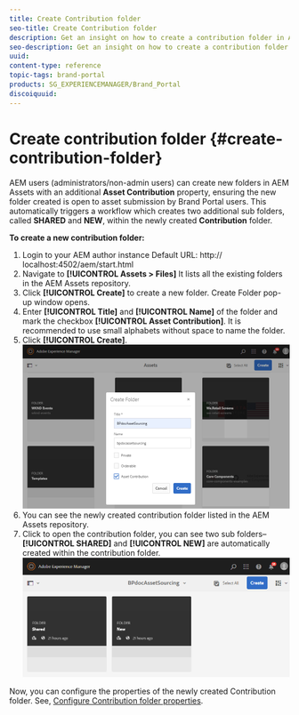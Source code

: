 ```yaml
---
title: Create Contribution folder
seo-title: Create Contribution folder
description: Get an insight on how to create a contribution folder in AEM Assets. 
seo-description: Get an insight on how to create a contribution folder in AEM Assets.
uuid: 
content-type: reference
topic-tags: brand-portal
products: SG_EXPERIENCEMANAGER/Brand_Portal
discoiquuid: 
---
```


# Create contribution folder {#create-contribution-folder}

AEM users (administrators/non-admin users) can create new folders in AEM Assets with an additional **Asset Contribution** property, ensuring the new folder created is open to asset submission by Brand Portal users.  This automatically triggers a workflow which creates two additional sub folders, called **SHARED** and **NEW**, within the newly created **Contribution** folder.

**To create a new contribution folder:**
1. Login to your AEM author instance
Default URL: http:// localhost:4502/aem/start.html
1. Navigate to **[!UICONTROL Assets > Files]**
It lists all the existing folders in the AEM Assets repository.
1. Click **[!UICONTROL Create]** to create a new folder. Create Folder pop-up window opens.
1. Enter **[!UICONTROL Title]** and **[!UICONTROL Name]** of the folder and mark the checkbox **[!UICONTROL Asset Contribution]**.
It is recommended to use small alphabets without space to name the folder.
1. Click **[!UICONTROL Create]**.
![](assets/create-contribution-folder.png)
1. You can see the newly created contribution folder listed in the AEM Assets repository.
1. Click to open the contribution folder, you can see two sub folders–**[!UICONTROL SHARED]** and **[!UICONTROL NEW]** are automatically created within the contribution folder.  
![](assets/contribution-folder.png)

Now, you can configure the properties of the newly created Contribution folder. See, [Configure Contribution folder properties](brand-portal-configure-contribution-folder-properties.md). 